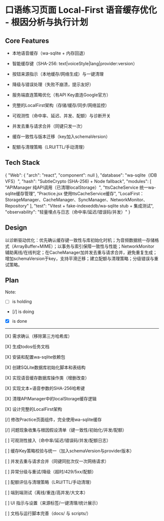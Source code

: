 # 口语练习页面 Local-First 语音缓存优化 - 根因分析与执行计划

## Core Features

- 本地语音缓存（wa-sqlite + 内存回退）

- 智能缓存键（SHA-256: text|voiceStyle|lang|provider:version）

- 按钮来源指示（本地缓存/网络生成）与一键清理

- 降级与错误处理（失败不崩溃，提示友好）

- 服务端直连策略优化（有API Key直连Google官方）

- 完整的LocalFirst架构（存储/缓存/同步/网络监控）

- 可观测性（命中率、延迟、并发、配额）与诊断开关

- 并发去重与请求合并（同键只发一次）

- 缓存一致性与版本迁移（key加入schemaVersion）

- 配额与清理策略（LRU/TTL/手动清理）

## Tech Stack

{
  "Web": {
    "arch": "react",
    "component": null
  },
  "database": "wa-sqlite（IDB VFS）",
  "hash": "SubtleCrypto (SHA-256) + Node fallback",
  "modules": [
    "APIManager 纯API调用（已清理localStorage）",
    "ttsCacheService 统一wa-sqlite缓存管理",
    "Practice.jsx 使用ttsCacheService缓存",
    "LocalFirst：StorageManager、CacheManager、SyncManager、NetworkMonitor、Repository"
  ],
  "test": "Vitest + fake-indexeddb/wa-sqlite stub + 集成测试",
  "observability": "轻量埋点与日志（命中率/延迟/错误码/并发）"
}

## Design

以诊断驱动优化：优先确认缓存键一致性与库初始化时机；为音频数据统一存储格式（ArrayBuffer+MIME）；以事务与索引保障一致性与性能；NetworkMonitor 辅助离线/在线判定；在CacheManager加并发去重与请求合并，避免重复生成；增加schemaVersion于key，支持平滑迁移；建立配额与清理策略；分级错误与重试策略。

## Plan

Note: 

- [ ] is holding
- [/] is doing
- [X] is done

---

[X] 需求确认（移除第三方哈希库）

[X] 生成todos任务文档

[X] 安装和配置wa-sqlite依赖包

[X] 创建SQLite数据库初始化脚本和表结构

[X] 实现语音缓存数据库操作类（增删改查）

[X] 实现文本+语音参数的SHA-256哈希键

[X] 清理APIManager中的localStorage缓存逻辑

[X] 设计完整的LocalFirst架构

[/] 修改Practice页面组件，完全使用wa-sqlite缓存

[/] 问题现象收集与根因假设清单（键一致性/初始化/并发/配额）

[ ] 可观测性接入（命中率/延迟/错误码/并发/配额日志）

[ ] 缓存Key策略校验与统一（加入schemaVersion与provider版本）

[ ] 并发去重与请求合并（同键同批次仅一次网络请求）

[ ] 异常分级与重试/降级（超时/429/5xx/配额）

[ ] 配额评估与清理策略（LRU/TTL/手动清理）

[ ] 端到端测试（离线/重连/高并发/大文本）

[ ] UI 指示与设置（来源标签/一键清理/统计展示）

[ ] 文档与运行脚本完善（docs/ 与 scripts/）
